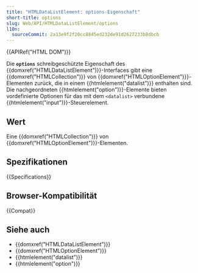 ```yaml
---
title: "HTMLDataListElement: options-Eigenschaft"
short-title: options
slug: Web/API/HTMLDataListElement/options
l10n:
  sourceCommit: 2a13e9f2f20cc8845ed232de91d2627233b8dbcb
---
```


{{APIRef("HTML DOM")}}

Die **`options`** schreibgeschützte Eigenschaft des {{domxref("HTMLDataListElement")}}-Interfaces gibt eine {{domxref("HTMLCollection")}} von {{domxref("HTMLOptionElement")}}-Elementen zurück, die in einem {{htmlelement("datalist")}} enthalten sind. Die nachgeordneten {{htmlelement("option")}}-Elemente bieten vordefinierte Optionen für das mit dem `<datalist>` verbundene {{htmlelement("input")}}-Steuerelement.

## Wert

Eine {{domxref("HTMLCollection")}} von {{domxref("HTMLOptionElement")}}-Elementen.

## Spezifikationen

{{Specifications}}

## Browser-Kompatibilität

{{Compat}}

## Siehe auch

- {{domxref("HTMLDataListElement")}}
- {{domxref("HTMLOptionElement")}}
- {{htmlelement("datalist")}}
- {{htmlelement("option")}}
